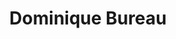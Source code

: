 ---
title: Dominique Bureau
collection: members
layout: member.html
image: Dominique Bureau.jpg
url: dominique-bureau
---